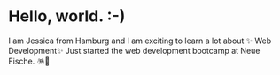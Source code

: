 # Hello, world. :-) 
I am Jessica from Hamburg and I am exciting to learn a lot about ✨ Web Development✨
Just started the web development bootcamp at Neue Fische. 🪅🪩 
  

<!---
jessicareinh/jessicareinh is a ✨ special ✨ repository because its `README.md` (this file) appears on your GitHub profile.
You can click the Preview link to take a look at your changes.
--->
